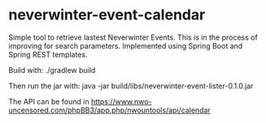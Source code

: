 # neverwinter-event-calendar
Simple tool to retrieve lastest Neverwinter Events. This is in the process of improving for search parameters. 
Implemented using Spring Boot and Spring REST templates.

Build with:
./gradlew build

Then run the jar with:
java -jar build/libs/neverwinter-event-lister-0.1.0.jar

The API can be found in https://www.nwo-uncensored.com/phpBB3/app.php/nwountools/api/calendar
